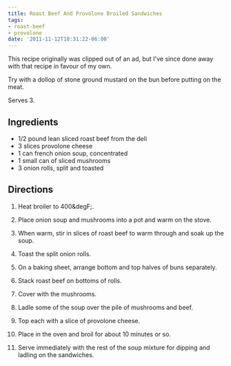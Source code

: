 ```yaml
---
title: Roast Beef And Provolone Broiled Sandwiches
tags:
- roast-beef
- provolone
date: '2011-11-12T18:31:22-06:00'
---
```

This recipe originally was clipped out of an ad, but I've since done
away with that recipe in favour of my own.

Try with a dollop of stone ground mustard on the bun before putting on the meat.


Serves 3.


## Ingredients
* 1/2 pound lean sliced roast beef from the deli
* 3 slices provolone cheese
* 1 can french onion soup, concentrated
* 1 small can of sliced mushrooms
* 3 onion rolls, split and toasted


## Directions

1.  Heat broiler to 400&degF;.

1.  Place onion soup and mushrooms into a pot and warm on the stove.

1.  When warm, stir in slices of roast beef to warm through and soak up the soup.

1.  Toast the split onion rolls.

1.  On a baking sheet, arrange bottom and top halves of buns separately.

1.  Stack roast beef on bottoms of rolls.

1.  Cover with the mushrooms.

1.  Ladle some of the soup over the pile of mushrooms and beef.

1.  Top each with a slice of provolone cheese.

1.  Place in the oven and broil for about 10 minutes or so.

1.  Serve immediately with the rest of the soup mixture for dipping and ladling on the sandwiches.



